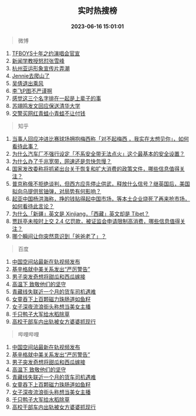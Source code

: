 <div align="center"><h2>实时热搜榜</h2><h4>2023-06-16 15:01:01</h4></div>

> 微博  

1. [TFBOYS十年之约演唱会官宣](https://s.weibo.com/weibo?q=%23TFBOYS%E5%8D%81%E5%B9%B4%E4%B9%8B%E7%BA%A6%E6%BC%94%E5%94%B1%E4%BC%9A%E5%AE%98%E5%AE%A3%23&t=31&band_rank=1&Refer=top)<br />
2. [新闻学教授怒怼张雪峰](https://s.weibo.com/weibo?q=%23%E6%96%B0%E9%97%BB%E5%AD%A6%E6%95%99%E6%8E%88%E6%80%92%E6%80%BC%E5%BC%A0%E9%9B%AA%E5%B3%B0%23&t=31&band_rank=2&Refer=top)<br />
3. [杭州亚运形象宣传片弄潮](https://s.weibo.com/weibo?q=%23%E6%9D%AD%E5%B7%9E%E4%BA%9A%E8%BF%90%E5%BD%A2%E8%B1%A1%E5%AE%A3%E4%BC%A0%E7%89%87%E5%BC%84%E6%BD%AE%23&t=31&band_rank=3&Refer=top)<br />
4. [Jennie去爬山了](https://s.weibo.com/weibo?q=%23Jennie%E5%8E%BB%E7%88%AC%E5%B1%B1%E4%BA%86%23&t=31&band_rank=4&Refer=top)<br />
5. [吴倩退出乘风](https://s.weibo.com/weibo?q=%23%E5%90%B4%E5%80%A9%E9%80%80%E5%87%BA%E4%B9%98%E9%A3%8E%23&t=31&band_rank=5&Refer=top)<br />
6. [李飞P图不严谨啊](https://s.weibo.com/weibo?q=%23%E6%9D%8E%E9%A3%9EP%E5%9B%BE%E4%B8%8D%E4%B8%A5%E8%B0%A8%E5%95%8A%23&t=31&band_rank=6&Refer=top)<br />
7. [感觉这三个名字排在一起是上辈子的事](https://s.weibo.com/weibo?q=%E6%84%9F%E8%A7%89%E8%BF%99%E4%B8%89%E4%B8%AA%E5%90%8D%E5%AD%97%E6%8E%92%E5%9C%A8%E4%B8%80%E8%B5%B7%E6%98%AF%E4%B8%8A%E8%BE%88%E5%AD%90%E7%9A%84%E4%BA%8B&t=31&band_rank=7&Refer=top)<br />
8. [苏翊鸣发文回应保送清华大学](https://s.weibo.com/weibo?q=%23%E8%8B%8F%E7%BF%8A%E9%B8%A3%E5%8F%91%E6%96%87%E5%9B%9E%E5%BA%94%E4%BF%9D%E9%80%81%E6%B8%85%E5%8D%8E%E5%A4%A7%E5%AD%A6%23&t=31&band_rank=8&Refer=top)<br />
9. [交警买网红青蛙小青蛙不让付钱](https://s.weibo.com/weibo?q=%23%E4%BA%A4%E8%AD%A6%E4%B9%B0%E7%BD%91%E7%BA%A2%E9%9D%92%E8%9B%99%E5%B0%8F%E9%9D%92%E8%9B%99%E4%B8%8D%E8%AE%A9%E4%BB%98%E9%92%B1%23&t=31&band_rank=9&Refer=top)<br />

> 知乎  

1. [当事人回应冲进比赛球场拥抱梅西称「对不起梅西 ，我实在太想见你」，如何看待此事？](https://www.zhihu.com/question/606862192)<br />
2. [为什么汽车厂不强行设定「不系安全带无法点火」这个最基本的安全设置？](https://www.zhihu.com/question/604311886)<br />
3. [为什么办了千兆宽带，网速还是忽快忽慢？](https://www.zhihu.com/question/605757206)<br />
4. [国家发改委称将抓紧出台关于恢复和扩大消费的政策文件，哪些信息值得关注？](https://www.zhihu.com/question/606930994)<br />
5. [普京称俄不拒绝谈判，但西方应先停止供武，释放什么信号？继英国后，美国拟向乌提供贫铀弹，对局势有何影响？](https://www.zhihu.com/question/606715673)<br />
6. [起亚中国杨洪海称，挣的钱贴得起中国市场，等本土企业烧死了再来抢市场，如何看待此言论？](https://www.zhihu.com/question/606934018)<br />
7. [为什么「新疆」英文是 Xinjiang，「西藏」英文却是 Tibet？](https://www.zhihu.com/question/606293073)<br />
8. [贾跃亭未按时上交 2.4 亿罚款，被证监会申请限制高消费，哪些信息值得关注？](https://www.zhihu.com/question/606764539)<br />
9. [哪个瞬间让你突然意识到「爸爸老了」？](https://www.zhihu.com/question/606162864)<br />

> 百度  

1. [中国空间站最新在轨视频发布](https://www.baidu.com/s?wd=%E4%B8%AD%E5%9B%BD%E7%A9%BA%E9%97%B4%E7%AB%99%E6%9C%80%E6%96%B0%E5%9C%A8%E8%BD%A8%E8%A7%86%E9%A2%91%E5%8F%91%E5%B8%83&sa=fyb_news&rsv_dl=fyb_news)<br />
2. [基辛格就中美关系发出“严厉警告”](https://www.baidu.com/s?wd=%E5%9F%BA%E8%BE%9B%E6%A0%BC%E5%B0%B1%E4%B8%AD%E7%BE%8E%E5%85%B3%E7%B3%BB%E5%8F%91%E5%87%BA%E2%80%9C%E4%B8%A5%E5%8E%89%E8%AD%A6%E5%91%8A%E2%80%9D&sa=fyb_news&rsv_dl=fyb_news)<br />
3. [男子突发奇想将甜瓜和西瓜嫁接](https://www.baidu.com/s?wd=%E7%94%B7%E5%AD%90%E7%AA%81%E5%8F%91%E5%A5%87%E6%83%B3%E5%B0%86%E7%94%9C%E7%93%9C%E5%92%8C%E8%A5%BF%E7%93%9C%E5%AB%81%E6%8E%A5&sa=fyb_news&rsv_dl=fyb_news)<br />
4. [高温下 致敬他们的坚守](https://www.baidu.com/s?wd=%E9%AB%98%E6%B8%A9%E4%B8%8B+%E8%87%B4%E6%95%AC%E4%BB%96%E4%BB%AC%E7%9A%84%E5%9D%9A%E5%AE%88&sa=fyb_news&rsv_dl=fyb_news)<br />
5. [青藏线失联近一个月的货车司机遇难](https://www.baidu.com/s?wd=%E9%9D%92%E8%97%8F%E7%BA%BF%E5%A4%B1%E8%81%94%E8%BF%91%E4%B8%80%E4%B8%AA%E6%9C%88%E7%9A%84%E8%B4%A7%E8%BD%A6%E5%8F%B8%E6%9C%BA%E9%81%87%E9%9A%BE&sa=fyb_news&rsv_dl=fyb_news)<br />
6. [女童吞下上百颗磁力珠肠道如鱼籽](https://www.baidu.com/s?wd=%E5%A5%B3%E7%AB%A5%E5%90%9E%E4%B8%8B%E4%B8%8A%E7%99%BE%E9%A2%97%E7%A3%81%E5%8A%9B%E7%8F%A0%E8%82%A0%E9%81%93%E5%A6%82%E9%B1%BC%E7%B1%BD&sa=fyb_news&rsv_dl=fyb_news)<br />
7. [女子深夜流浪街头称想当美女主播](https://www.baidu.com/s?wd=%E5%A5%B3%E5%AD%90%E6%B7%B1%E5%A4%9C%E6%B5%81%E6%B5%AA%E8%A1%97%E5%A4%B4%E7%A7%B0%E6%83%B3%E5%BD%93%E7%BE%8E%E5%A5%B3%E4%B8%BB%E6%92%AD&sa=fyb_news&rsv_dl=fyb_news)<br />
8. [千只鸭子大军给水稻除草](https://www.baidu.com/s?wd=%E5%8D%83%E5%8F%AA%E9%B8%AD%E5%AD%90%E5%A4%A7%E5%86%9B%E7%BB%99%E6%B0%B4%E7%A8%BB%E9%99%A4%E8%8D%89&sa=fyb_news&rsv_dl=fyb_news)<br />
9. [高校干部车内出轨被女方婆婆抓现行](https://www.baidu.com/s?wd=%E9%AB%98%E6%A0%A1%E5%B9%B2%E9%83%A8%E8%BD%A6%E5%86%85%E5%87%BA%E8%BD%A8%E8%A2%AB%E5%A5%B3%E6%96%B9%E5%A9%86%E5%A9%86%E6%8A%93%E7%8E%B0%E8%A1%8C&sa=fyb_news&rsv_dl=fyb_news)<br />

> 哔哩哔哩  

1. [中国空间站最新在轨视频发布](https://www.baidu.com/s?wd=%E4%B8%AD%E5%9B%BD%E7%A9%BA%E9%97%B4%E7%AB%99%E6%9C%80%E6%96%B0%E5%9C%A8%E8%BD%A8%E8%A7%86%E9%A2%91%E5%8F%91%E5%B8%83&sa=fyb_news&rsv_dl=fyb_news)<br />
2. [基辛格就中美关系发出“严厉警告”](https://www.baidu.com/s?wd=%E5%9F%BA%E8%BE%9B%E6%A0%BC%E5%B0%B1%E4%B8%AD%E7%BE%8E%E5%85%B3%E7%B3%BB%E5%8F%91%E5%87%BA%E2%80%9C%E4%B8%A5%E5%8E%89%E8%AD%A6%E5%91%8A%E2%80%9D&sa=fyb_news&rsv_dl=fyb_news)<br />
3. [男子突发奇想将甜瓜和西瓜嫁接](https://www.baidu.com/s?wd=%E7%94%B7%E5%AD%90%E7%AA%81%E5%8F%91%E5%A5%87%E6%83%B3%E5%B0%86%E7%94%9C%E7%93%9C%E5%92%8C%E8%A5%BF%E7%93%9C%E5%AB%81%E6%8E%A5&sa=fyb_news&rsv_dl=fyb_news)<br />
4. [高温下 致敬他们的坚守](https://www.baidu.com/s?wd=%E9%AB%98%E6%B8%A9%E4%B8%8B+%E8%87%B4%E6%95%AC%E4%BB%96%E4%BB%AC%E7%9A%84%E5%9D%9A%E5%AE%88&sa=fyb_news&rsv_dl=fyb_news)<br />
5. [青藏线失联近一个月的货车司机遇难](https://www.baidu.com/s?wd=%E9%9D%92%E8%97%8F%E7%BA%BF%E5%A4%B1%E8%81%94%E8%BF%91%E4%B8%80%E4%B8%AA%E6%9C%88%E7%9A%84%E8%B4%A7%E8%BD%A6%E5%8F%B8%E6%9C%BA%E9%81%87%E9%9A%BE&sa=fyb_news&rsv_dl=fyb_news)<br />
6. [女童吞下上百颗磁力珠肠道如鱼籽](https://www.baidu.com/s?wd=%E5%A5%B3%E7%AB%A5%E5%90%9E%E4%B8%8B%E4%B8%8A%E7%99%BE%E9%A2%97%E7%A3%81%E5%8A%9B%E7%8F%A0%E8%82%A0%E9%81%93%E5%A6%82%E9%B1%BC%E7%B1%BD&sa=fyb_news&rsv_dl=fyb_news)<br />
7. [女子深夜流浪街头称想当美女主播](https://www.baidu.com/s?wd=%E5%A5%B3%E5%AD%90%E6%B7%B1%E5%A4%9C%E6%B5%81%E6%B5%AA%E8%A1%97%E5%A4%B4%E7%A7%B0%E6%83%B3%E5%BD%93%E7%BE%8E%E5%A5%B3%E4%B8%BB%E6%92%AD&sa=fyb_news&rsv_dl=fyb_news)<br />
8. [千只鸭子大军给水稻除草](https://www.baidu.com/s?wd=%E5%8D%83%E5%8F%AA%E9%B8%AD%E5%AD%90%E5%A4%A7%E5%86%9B%E7%BB%99%E6%B0%B4%E7%A8%BB%E9%99%A4%E8%8D%89&sa=fyb_news&rsv_dl=fyb_news)<br />
9. [高校干部车内出轨被女方婆婆抓现行](https://www.baidu.com/s?wd=%E9%AB%98%E6%A0%A1%E5%B9%B2%E9%83%A8%E8%BD%A6%E5%86%85%E5%87%BA%E8%BD%A8%E8%A2%AB%E5%A5%B3%E6%96%B9%E5%A9%86%E5%A9%86%E6%8A%93%E7%8E%B0%E8%A1%8C&sa=fyb_news&rsv_dl=fyb_news)<br />

